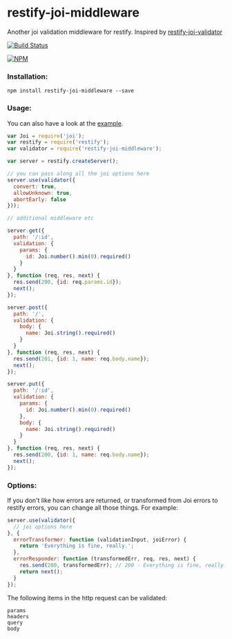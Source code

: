# restify-joi-middleware
Another joi validation middleware for restify. Inspired by [restify-joi-validator](https://github.com/markotom/restify-joi-validator)

[![Build Status](https://travis-ci.org/maxnachlinger/restify-joi-middleware.svg?branch=master)](https://travis-ci.org/maxnachlinger/restify-joi-middleware)

[![NPM](https://nodei.co/npm/restify-joi-middleware.png)](https://nodei.co/npm/restify-joi-middleware/)

### Installation:
```
npm install restify-joi-middleware --save
```
### Usage:
You can also have a look at the [example](example/).
```javascript
var Joi = require('joi');
var restify = require('restify');
var validator = require('restify-joi-middleware');

var server = restify.createServer();

// you can pass along all the joi options here
server.use(validator({
  convert: true,
  allowUnknown: true,
  abortEarly: false
}));

// additional middleware etc

server.get({
  path: '/:id',
  validation: {
    params: {
      id: Joi.number().min(0).required()
    }
  }
}, function (req, res, next) {
  res.send(200, {id: req.params.id});
  next();
});

server.post({
  path: '/',
  validation: {
    body: {
      name: Joi.string().required()
    }
  }
}, function (req, res, next) {
  res.send(201, {id: 1, name: req.body.name});
  next();
});

server.put({
  path: '/:id',
  validation: {
    params: {
      id: Joi.number().min(0).required()
    },
    body: {
      name: Joi.string().required()
    }
  }
}, function (req, res, next) {
  res.send(200, {id: 1, name: req.body.name});
  next();
});
```

### Options:
If you don't like how errors are returned, or transformed from Joi errors to restify errors, you can change all those things. For example:
```javascript
server.use(validator({
  // joi options here
}, {
  errorTransformer: function (validationInput, joiError) {
    return 'Everything is fine, really.';
  },
  errorResponder: function (transformedErr, req, res, next) {
    res.send(200, transformedErr); // 200 - Everything is fine, really.
    return next();
  }
});

```
The following items in the http request can be validated:
```
params
headers
query
body
```
